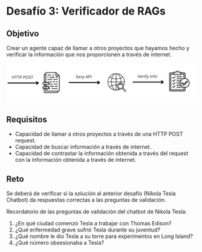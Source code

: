 # Desafío 3: Verificador de RAGs

## Objetivo
Crear un agente capaz de llamar a otros proyectos que hayamos hecho y verificar la información que nos proporcionen a través de internet. 

![diagrama](../../../.gitbook/assets/partes/parte5/desafio3.png)

## Requisitos
- Capacidad de llamar a otros proyectos a través de una HTTP POST request.
- Capacidad de buscar información a través de internet.
- Capacidad de contrastar la información obtenida a través del request con la información obtenida a través de internet.

## Reto
Se deberá de verificar si la solución al anterior desafío (Nikola Tesla Chatbot) da respuestas correctas a las preguntas de validación.

Recordatorio de las preguntas de validación del chatbot de Nikola Tesla:
1. ¿En qué ciudad comenzó Tesla a trabajar con Thomas Edison?
2. ¿Qué enfermedad grave sufrió Tesla durante su juventud?
3. ¿Qué nombre le dio Tesla a su torre para experimentos en Long Island?
4. ¿Qué número obsesionaba a Tesla?
